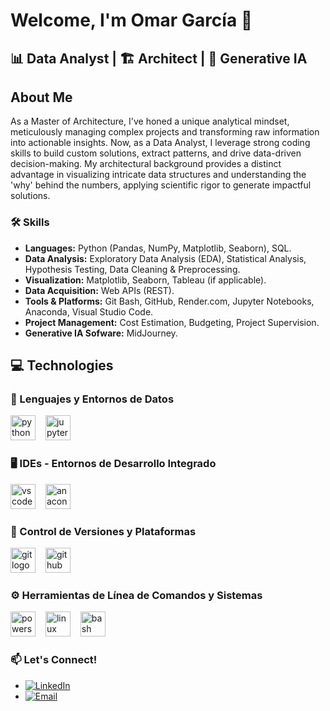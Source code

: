 # Welcome, I'm  Omar García 👋

## 📊 Data Analyst | 🏗️ Architect | 🤖 Generative IA 

## About Me

As a Master of Architecture, I've honed a unique analytical mindset, meticulously managing complex projects and transforming raw information into actionable insights. Now, as a Data Analyst, I leverage strong coding skills to build custom solutions, extract patterns, and drive data-driven decision-making. My architectural background provides a distinct advantage in visualizing intricate data structures and understanding the 'why' behind the numbers, applying scientific rigor to generate impactful solutions.

### 🛠️ Skills

* **Languages:** Python (Pandas, NumPy, Matplotlib, Seaborn), SQL.
* **Data Analysis:** Exploratory Data Analysis (EDA), Statistical Analysis, Hypothesis Testing, Data Cleaning & Preprocessing.
* **Visualization:** Matplotlib, Seaborn, Tableau (if applicable).
* **Data Acquisition:** Web APIs (REST).
* **Tools & Platforms:** Git Bash, GitHub, Render.com, Jupyter Notebooks, Anaconda, Visual Studio Code.
* **Project Management:** Cost Estimation, Budgeting, Project Supervision.
* **Generative IA Sofware:** MidJourney.

## 💻 Technologies

### 🐍 Lenguajes y Entornos de Datos
<div align="left">
  <img src="https://skillicons.dev/icons?i=python" height="40" alt="python logo" />
  <img width="8" />
  <img src="https://skillicons.dev/icons?i=jupyter" height="40" alt="jupyter notebook logo" />
</div>

### 🖥️ IDEs - Entornos de Desarrollo Integrado
<div align="left">
  <img src="https://skillicons.dev/icons?i=vscode" height="40" alt="vscode logo" />
  <img width="8" />
  <img src="https://skillicons.dev/icons?i=anaconda" height="40" alt="anaconda logo" />
</div>

### 🚀 Control de Versiones y Plataformas
<div align="left">
  <img src="https://skillicons.dev/icons?i=git" height="40" alt="git logo" />
  <img width="8" />
  <img src="https://skillicons.dev/icons?i=github" height="40" alt="github logo" />
</div>

### ⚙️ Herramientas de Línea de Comandos y Sistemas
<div align="left">
  <img src="https://skillicons.dev/icons?i=powershell" height="40" alt="powershell logo" />
  <img width="8" />
  <img src="https://skillicons.dev/icons?i=linux" height="40" alt="linux logo" />
  <img width="8" />
  <img src="https://skillicons.dev/icons?i=bash" height="40" alt="bash logo" />
</div>

### 📫 Let's Connect!

* [![LinkedIn](https://img.shields.io/badge/LinkedIn-@OmarGarcia-0077B5?style=for-the-badge&logo=linkedin&logoColor=white&labelColor=101010)](https://www.linkedin.com/in/arq-omargarcia/)
* [![Email](https://img.shields.io/badge/Email-omargarcialo%40hotmail.com-D14836?style=for-the-badge&logo=gmail&logoColor=white&labelColor=101010)](mailto:omargarcialo@hotmail.com)


<!--
**Talelfe/Talelfe** is a ✨ _special_ ✨ repository because its `README.md` (this file) appears on your GitHub profile.

Here are some ideas to get you started:

- 🔭 I’m currently working on ...
- 🌱 I’m currently learning ...
- 👯 I’m looking to collaborate on ...
- 🤔 I’m looking for help with ...
- 💬 Ask me about ...
- 📫 How to reach me: ...
- 😄 Pronouns: ...
- ⚡ Fun fact: ...
-->
